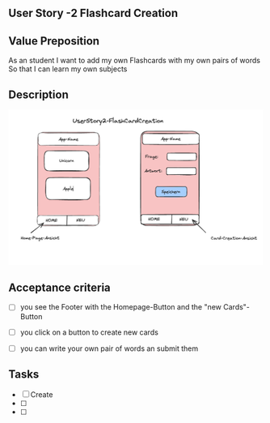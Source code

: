 ## User Story -2 Flashcard Creation

## Value Preposition

As an student
I want to add my own Flashcards with my own pairs of words
So that I can learn my own subjects

## Description

![Image for User Story 2](./imgFlashCardCreation.png)

## Acceptance criteria

- [ ] you see the Footer with the Homepage-Button and the "new Cards"-Button
- [ ] you click on a button to create new cards
- [ ] you can write your own pair of words an submit them



## Tasks

- [ ] Create
- [ ]
- [ ]
